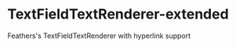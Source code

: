 TextFieldTextRenderer-extended
==============================

Feathers's TextFieldTextRenderer with hyperlink support
